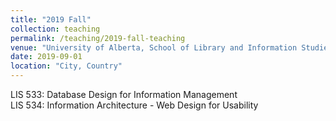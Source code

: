 ```yaml
---
title: "2019 Fall"
collection: teaching
permalink: /teaching/2019-fall-teaching
venue: "University of Alberta, School of Library and Information Studies"
date: 2019-09-01
location: "City, Country"
---
```


LIS 533: Database Design for Information Management  
LIS 534: Information Architecture - Web Design for Usability
